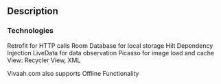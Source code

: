 ## Description
### Technologies
Retrofit for HTTP calls
Room Database for local storage
Hilt Dependency Injection
LiveData for data observation
Picasso for image load and cache
View: Recycler View, XML

Vivaah.com also supports Offline Functionality
